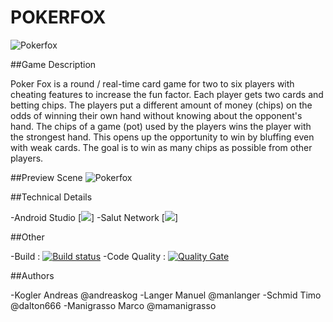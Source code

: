 # POKERFOX
![Pokerfox](https://github.com/mamanigrasso/PartyPoker/blob/master/app/src/main/res/drawable-xxhdpi/fox.png)

##Game Description


Poker Fox is a round / real-time card game for two to six players with cheating features to increase the fun factor. 
Each player gets two cards and betting chips. The players put a different amount of money (chips) on the odds of winning 
their own hand without knowing about the opponent's hand. The chips of a game (pot) used by the players wins the player with 
the strongest hand. This opens up the opportunity to win by bluffing even with weak cards. 
The goal is to win as many chips as possible from other players.

##Preview Scene
![Pokerfox](https://github.com/mamanigrasso/PartyPoker/blob/master/app/src/main/res/drawable-xxhdpi/fox.png)


##Technical Details

-Android Studio [![](https://developer.android.com/studio/)]
-Salut Network [![](https://salut-a-toi.org/)]

##Other

-Build : [![Build status](https://travis-ci.com/mamanigrasso/PartyPoker.svg?branch=master)](https://travis-ci.com/mamanigrasso/PartyPoker) 
-Code Quality : [![Quality Gate](https://sonarcloud.io/api/project_badges/measure?project=com.sonarqube.examples.standard-sqscanner-travis-project&metric=alert_status)](https://sonarcloud.io/dashboard/index/com.sonarqube.examples.standard-sqscanner-travis-project)

##Authors

-Kogler Andreas @andreaskog
-Langer Manuel @manlanger
-Schmid Timo @dalton666
-Manigrasso Marco @mamanigrasso